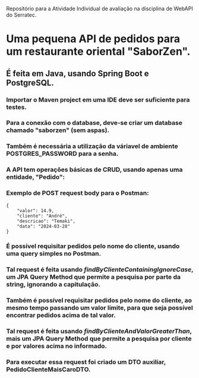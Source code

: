 Reposítório para a Atividade Individual de avaliação na disciplina de WebAPI do Serratec.

# Uma pequena API de pedidos para um restaurante oriental "SaborZen".

## É feita em Java, usando Spring Boot e PostgreSQL.

### Importar o Maven project em uma IDE deve ser suficiente para testes.

### Para a conexão com o database, deve-se criar um database chamado "saborzen" (sem aspas).
### Também é necessária a utilização da váriavel de ambiente POSTGRES_PASSWORD para a senha.

### A API tem operações básicas de CRUD, usando apenas uma entidade, "Pedido":

### Exemplo de POST request body para o Postman:

    {
        "valor": 14.9,
        "cliente": "André",
        "descricao": "Temaki",
        "data": "2024-03-28"
    }

### É possível requisitar pedidos pelo nome do cliente, usando uma query simples no Postman. 
### Tal request é feita usando *findByClienteContainingIgnoreCase*, um JPA Query Method que permite a pesquisa por parte da string, ignorando a capitulação.

### Também é possível requisitar pedidos pelo nome do cliente, ao mesmo tempo passando um valor limite, para que seja possível encontrar pedidos acima de tal valor.
### Tal request é feita usando *findByClienteAndValorGreaterThan*, mais um JPA Query Method que permite a pesquisa por cliente e por valores acima no informado.
### Para executar essa request foi criado um DTO auxiliar, PedidoClienteMaisCaroDTO.
